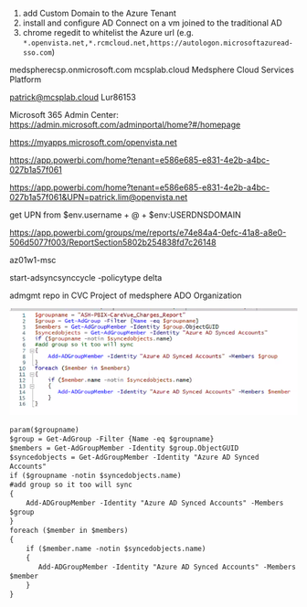 1. add Custom Domain to the Azure Tenant
2. install and configure AD Connect on a vm joined to the traditional AD
3. chrome regedit to whitelist the Azure url (e.g. `*.openvista.net,*.rcmcloud.net,https://autologon.microsoftazuread-sso.com`)

medspherecsp.onmicrosoft.com
mcsplab.cloud
Medsphere Cloud Services Platform

patrick@mcsplab.cloud Lur86153

Microsoft 365 Admin Center:
https://admin.microsoft.com/adminportal/home?#/homepage

https://myapps.microsoft.com/openvista.net

https://app.powerbi.com/home?tenant=e586e685-e831-4e2b-a4bc-027b1a57f061

https://app.powerbi.com/home?tenant=e586e685-e831-4e2b-a4bc-027b1a57f061&UPN=patrick.lim@openvista.net

get UPN from $env.username + @ + $env:USERDNSDOMAIN

https://app.powerbi.com/groups/me/reports/e74e84a4-0efc-41a8-a8e0-506d5077f003/ReportSection5802b254838fd7c26148

az01w1-msc

start-adsyncsynccycle -policytype delta

admgmt repo in CVC Project of medsphere ADO Organization

![image.png](/.attachments/image-1edece6c-ec64-496e-b5ef-1babe3179e49.png)


```
param($groupname)
$group = Get-AdGroup -Filter {Name -eq $groupname}
$members = Get-AdGroupMember -Identity $group.ObjectGUID
$syncedobjects = Get-AdGroupMember -Identity "Azure AD Synced Accounts"
if ($groupname -notin $syncedobjects.name)
#add group so it too will sync
{
    Add-ADGroupMember -Identity "Azure AD Synced Accounts" -Members $group
}
foreach ($member in $members)
{
    if ($member.name -notin $syncedobjects.name)
    {
       Add-ADGroupMember -Identity "Azure AD Synced Accounts" -Members $member
    }
}
```

